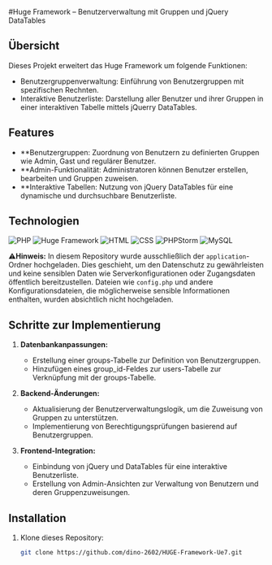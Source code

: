 #Huge Framework – Benutzerverwaltung mit Gruppen und jQuery DataTables

## Übersicht
Dieses Projekt erweitert das Huge Framework um folgende Funktionen:
- Benutzergruppenverwaltung: Einführung von Benutzergruppen mit spezifischen Rechnten.
- Interaktive Benutzerliste: Darstellung aller Benutzer und ihrer Gruppen in einer interaktiven Tabelle mittels jQuerry DataTables.

## Features
- **Benutzergruppen: Zuordnung von Benutzern zu definierten Gruppen wie Admin, Gast und regulärer Benutzer.
- **Admin-Funktionalität: Administratoren können Benutzer erstellen, bearbeiten und Gruppen zuweisen.
- **Interaktive Tabellen: Nutzung von jQuery DataTables für eine dynamische und durchsuchbare Benutzerliste.

## Technologien
![PHP](https://img.shields.io/badge/PHP-7.4%2B-blue?logo=php&logoColor=white)
![Huge Framework](https://img.shields.io/badge/Huge_Framework-1.0-brightgreen)
![HTML](https://img.shields.io/badge/HTML-5-orange?logo=html5&logoColor=white)
![CSS](https://img.shields.io/badge/CSS-3-blue?logo=css3&logoColor=white)
![PHPStorm](https://img.shields.io/badge/IDE-PHPStorm-purple?logo=phpstorm&logoColor=white)
![MySQL](https://img.shields.io/badge/Database-MySQL-lightblue?logo=mysql&logoColor=white)

⚠️**Hinweis:** In diesem Repository wurde ausschließlich der `application`-Ordner hochgeladen. Dies geschieht, um den Datenschutz zu gewährleisten und keine sensiblen Daten wie Serverkonfigurationen oder Zugangsdaten öffentlich bereitzustellen. Dateien wie `config.php` und andere Konfigurationsdateien, die möglicherweise sensible Informationen enthalten, wurden absichtlich nicht hochgeladen.

## Schritte zur Implementierung

1. **Datenbankanpassungen:**
   - Erstellung einer groups-Tabelle zur Definition von Benutzergruppen.
   - Hinzufügen eines group_id-Feldes zur users-Tabelle zur Verknüpfung mit der groups-Tabelle.
  
2. **Backend-Änderungen:**
   - Aktualisierung der Benutzerverwaltungslogik, um die Zuweisung von Gruppen zu unterstützen.
   - Implementierung von Berechtigungsprüfungen basierend auf Benutzergruppen.
  
3. **Frontend-Integration:**
   - Einbindung von jQuery und DataTables für eine interaktive Benutzerliste.
   - Erstellung von Admin-Ansichten zur Verwaltung von Benutzern und deren Gruppenzuweisungen.

## Installation
1. Klone dieses Repository:
   ```bash
   git clone https://github.com/dino-2602/HUGE-Framework-Ue7.git
